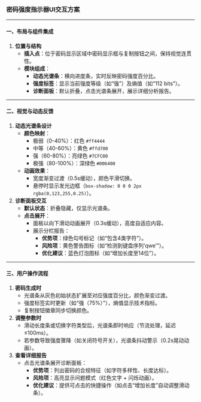 ### 密码强度指示器UI交互方案

------

#### **一、布局与组件集成**

1. **位置与结构**
   - **插入点**：位于密码显示区域中密码显示框与复制按钮之间，保持视觉连贯性。
   - **模块组成**：
     - **动态光谱条**：横向进度条，实时反映密码强度百分比。
     - **强度标签**：显示当前强度等级（如“强”）及熵值（如“112 bits”）。
     - **诊断面板**：默认折叠，点击光谱条展开，展示详细分析报告。

------

#### **二、视觉与动态反馈**

1. **动态光谱条设计**
   - **颜色映射**：
     - 极弱（0-40%）：红色 `#ff4444`
     - 中等（40-60%）：黄色 `#ffd700`
     - 强（60-80%）：亮绿色 `#7CFC00`
     - 极强（80-100%）：深绿色 `#006400`
   - **动画效果**：
     - 宽度渐变过渡（0.5s缓动），颜色平滑切换。
     - 悬停时显示发光边框（`box-shadow: 0 0 0 2px rgba(0,123,255,0.25)`）。
2. **诊断面板交互**
   - **默认状态**：折叠隐藏，仅显示光谱条。
   - **点击展开**：
     - 面板以向下滑动动画展开（0.3s缓动），高度自适应内容。
     - 展示分栏报告：
       - **优势项**：绿色勾号标记（如“包含4类字符”）。
       - **风险项**：黄色警告图标（如“检测到键盘序列‘qwe’”）。
       - **优化建议**：蓝色灯泡图标（如“增加长度至14位”）。

------

#### **三、用户操作流程**

1. **密码生成时**
   - 光谱条从灰色初始状态扩展至对应强度百分比，颜色渐变过渡。
   - 强度标签实时更新（如“强（75%）”），熵值显示技术指标。
   - 复制按钮徽章同步切换颜色。
2. **调整参数时**
   - 滑动长度条或切换字符类型后，光谱条即时响应（节流处理，延迟≤100ms）。
   - 若参数导致强度骤降（如关闭符号开关），光谱条抖动警示（0.2s晃动动画）。
3. **查看详细报告**
   - 点击光谱条展开诊断面板：
     - **优势项**：列出密码的合规特征（如字符多样性、长度达标）。
     - **风险项**：高亮显示问题模式（红色文字 + 闪烁动画）。
     - **优化建议**：提供可点击的快捷操作（如点击“增加长度”自动调整滑动条）。